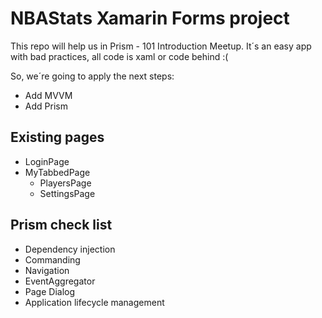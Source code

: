 # NBAStats Xamarin Forms project

This repo will help us in Prism - 101 Introduction Meetup. It´s an easy app with bad practices, all code is xaml or code behind :(

So, we´re going to apply the next steps:

* Add MVVM
* Add Prism

## Existing pages

* LoginPage
* MyTabbedPage
  * PlayersPage
  * SettingsPage

## Prism check list

* Dependency injection
* Commanding
* Navigation
* EventAggregator
* Page Dialog
* Application lifecycle management